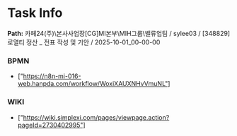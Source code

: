 # Task Info

**Path:** 카페24(주)\본사사업장\[CG]MI본부\MIH그룹\밸류업팀 / sylee03 / [348829] 로열티 정산 _ 전표 작성 및 기안 / 2025-10-01_00-00-00

### BPMN
- ["https://n8n-mi-016-web.hanpda.com/workflow/WoxiXAUXNHvVmuNL"]

### WIKI
- ["https://wiki.simplexi.com/pages/viewpage.action?pageId=2730402995"]

